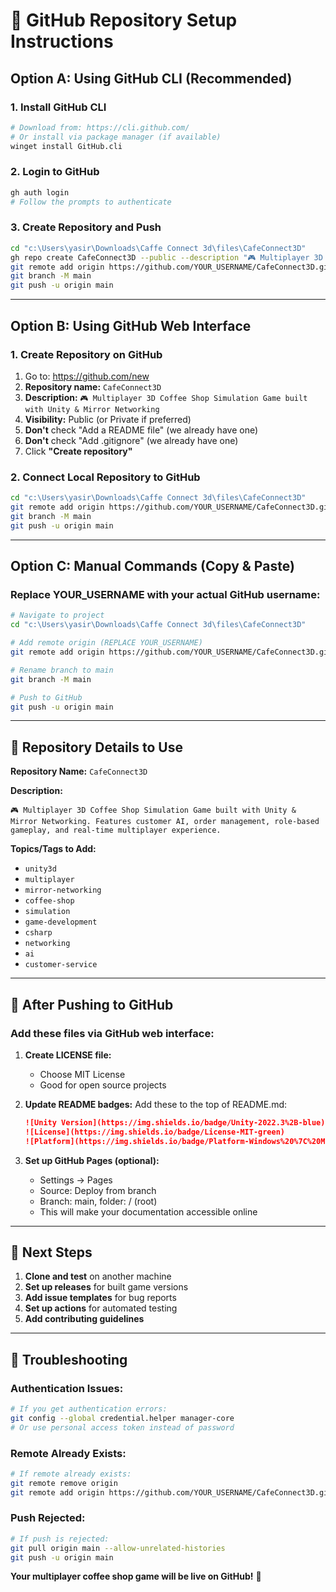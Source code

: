 # 🚀 GitHub Repository Setup Instructions

## Option A: Using GitHub CLI (Recommended)

### 1. Install GitHub CLI
```bash
# Download from: https://cli.github.com/
# Or install via package manager (if available)
winget install GitHub.cli
```

### 2. Login to GitHub
```bash
gh auth login
# Follow the prompts to authenticate
```

### 3. Create Repository and Push
```bash
cd "c:\Users\yasir\Downloads\Caffe Connect 3d\files\CafeConnect3D"
gh repo create CafeConnect3D --public --description "🎮 Multiplayer 3D Coffee Shop Simulation Game built with Unity & Mirror Networking"
git remote add origin https://github.com/YOUR_USERNAME/CafeConnect3D.git
git branch -M main
git push -u origin main
```

---

## Option B: Using GitHub Web Interface

### 1. Create Repository on GitHub
1. Go to: https://github.com/new
2. **Repository name:** `CafeConnect3D`
3. **Description:** `🎮 Multiplayer 3D Coffee Shop Simulation Game built with Unity & Mirror Networking`
4. **Visibility:** Public (or Private if preferred)
5. **Don't** check "Add a README file" (we already have one)
6. **Don't** check "Add .gitignore" (we already have one)
7. Click **"Create repository"**

### 2. Connect Local Repository to GitHub
```bash
cd "c:\Users\yasir\Downloads\Caffe Connect 3d\files\CafeConnect3D"
git remote add origin https://github.com/YOUR_USERNAME/CafeConnect3D.git
git branch -M main
git push -u origin main
```

---

## Option C: Manual Commands (Copy & Paste)

### Replace YOUR_USERNAME with your actual GitHub username:

```bash
# Navigate to project
cd "c:\Users\yasir\Downloads\Caffe Connect 3d\files\CafeConnect3D"

# Add remote origin (REPLACE YOUR_USERNAME)
git remote add origin https://github.com/YOUR_USERNAME/CafeConnect3D.git

# Rename branch to main
git branch -M main

# Push to GitHub
git push -u origin main
```

---

## 📝 Repository Details to Use

**Repository Name:** `CafeConnect3D`

**Description:** 
```
🎮 Multiplayer 3D Coffee Shop Simulation Game built with Unity & Mirror Networking. Features customer AI, order management, role-based gameplay, and real-time multiplayer experience.
```

**Topics/Tags to Add:**
- `unity3d`
- `multiplayer`
- `mirror-networking`
- `coffee-shop`
- `simulation`
- `game-development`
- `csharp`
- `networking`
- `ai`
- `customer-service`

---

## 🎯 After Pushing to GitHub

### Add these files via GitHub web interface:

1. **Create LICENSE file:**
   - Choose MIT License
   - Good for open source projects

2. **Update README badges:**
   Add these to the top of README.md:
   ```markdown
   ![Unity Version](https://img.shields.io/badge/Unity-2022.3%2B-blue)
   ![License](https://img.shields.io/badge/License-MIT-green)
   ![Platform](https://img.shields.io/badge/Platform-Windows%20%7C%20Mac%20%7C%20Linux-lightgrey)
   ```

3. **Set up GitHub Pages (optional):**
   - Settings → Pages
   - Source: Deploy from branch
   - Branch: main, folder: / (root)
   - This will make your documentation accessible online

---

## 🚀 Next Steps

1. **Clone and test** on another machine
2. **Set up releases** for built game versions
3. **Add issue templates** for bug reports
4. **Set up actions** for automated testing
5. **Add contributing guidelines**

---

## 🔧 Troubleshooting

### Authentication Issues:
```bash
# If you get authentication errors:
git config --global credential.helper manager-core
# Or use personal access token instead of password
```

### Remote Already Exists:
```bash
# If remote already exists:
git remote remove origin
git remote add origin https://github.com/YOUR_USERNAME/CafeConnect3D.git
```

### Push Rejected:
```bash
# If push is rejected:
git pull origin main --allow-unrelated-histories
git push -u origin main
```

**Your multiplayer coffee shop game will be live on GitHub!** 🎉
